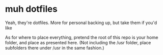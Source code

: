 # muh dotfiles
Yeah, they're dotfiles. More for personal backing up, but take them if you'd like

As for where to place everything, pretend the root of this repo is your home folder, and place as presented here. (Not including the /usr folder, place subfolders there under /usr in the same fashion.)
